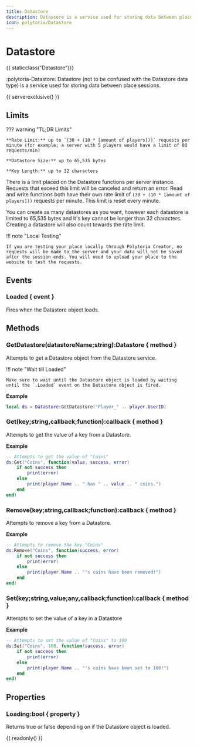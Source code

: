 ```yaml
---
title: Datastore
description: Datastore is a service used for storing data between place sessions.
icon: polytoria/Datastore
---
```


# Datastore

{{ staticclass("Datastore")}}

:polytoria-Datastore: Datastore (not to be confused with the Datastore data type) is a service used for storing data between place sessions.

{{ serverexclusive() }}

## Limits

??? warning "TL;DR Limits"

    **Rate Limit:** up to `(30 + (10 * [amount of players]))` requests per minute (for example; a server with 5 players would have a limit of 80 requests/min)

    **Datastore Size:** up to 65,535 bytes

    **Key Length:** up to 32 characters

There is a limit placed on the Datastore functions per server instance. Requests that exceed this limit will be canceled and return an error. Read and write functions both have their own rate limit of `(30 + (10 * [amount of players]))` requests per minute. This limit is reset every minute.

You can create as many datastores as you want, however each datastore is limited to 65,535 bytes and it's key cannot be longer than 32 characters. Creating a datastore will also count towards the rate limit.

!!! note "Local Testing"

    If you are testing your place locally through Polytoria Creator, no requests will be made to the server and your data will not be saved after the session ends. You will need to upload your place to the website to test the requests.

## Events

### Loaded { event }

Fires when the Datastore object loads.

## Methods

### GetDatastore(datastoreName;string):Datastore { method }

Attempts to get a Datastore object from the Datastore service.

!!! note "Wait till Loaded"
    
    Make sure to wait until the Datastore object is loaded by waiting until the `.Loaded` event on the Datastore object is fired.

**Example**

```lua
local ds = Datastore:GetDatastore("Player_" .. player.UserID)
```

### Get(key;string,callback;function):callback { method }

Attempts to get the value of a key from a Datastore.

**Example**

```lua
-- Attempts to get the value of "Coins"
ds:Get("Coins", function(value, success, error)
    if not success then
        print(error)
    else
        print(player.Name .. " has " .. value .. " coins.")
    end
end)
```

### Remove(key;string,callback;function):callback { method }

Attempts to remove a key from a Datastore.

**Example**

```lua
-- Attempts to remove the key "Coins"
ds:Remove("Coins", function(success, error)
    if not success then
        print(error)
    else
        print(player.Name .. "'s coins have been removed!")
    end
end)
```

### Set(key;string,value;any,callback;function):callback { method }

Attempts to set the value of a key in a Datastore

**Example**

```lua
-- Attempts to set the value of "Coins" to 100
ds:Set("Coins", 100, function(success, error)
    if not success then
        print(error)
    else
        print(player.Name .. "'s coins have been set to 100!")
    end
end)
```

## Properties

### Loading:bool { property }

Returns true or false depending on if the Datastore object is loaded.

{{ readonly() }}
